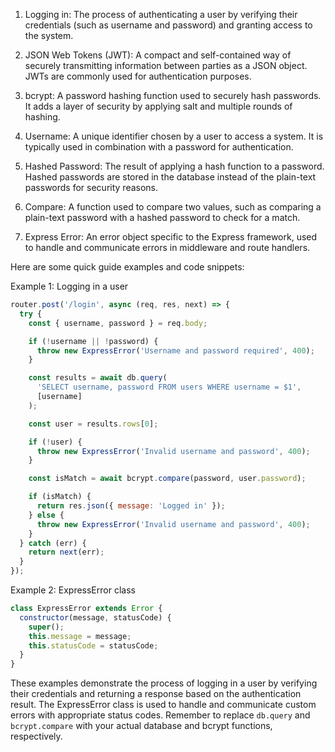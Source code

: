 1. Logging in: The process of authenticating a user by verifying their credentials (such as username and password) and granting access to the system.

2. JSON Web Tokens (JWT): A compact and self-contained way of securely transmitting information between parties as a JSON object. JWTs are commonly used for authentication purposes.

3. bcrypt: A password hashing function used to securely hash passwords. It adds a layer of security by applying salt and multiple rounds of hashing.

4. Username: A unique identifier chosen by a user to access a system. It is typically used in combination with a password for authentication.

5. Hashed Password: The result of applying a hash function to a password. Hashed passwords are stored in the database instead of the plain-text passwords for security reasons.

6. Compare: A function used to compare two values, such as comparing a plain-text password with a hashed password to check for a match.

7. Express Error: An error object specific to the Express framework, used to handle and communicate errors in middleware and route handlers.

Here are some quick guide examples and code snippets:

Example 1: Logging in a user
```javascript
router.post('/login', async (req, res, next) => {
  try {
    const { username, password } = req.body;

    if (!username || !password) {
      throw new ExpressError('Username and password required', 400);
    }

    const results = await db.query(
      'SELECT username, password FROM users WHERE username = $1',
      [username]
    );

    const user = results.rows[0];

    if (!user) {
      throw new ExpressError('Invalid username and password', 400);
    }

    const isMatch = await bcrypt.compare(password, user.password);

    if (isMatch) {
      return res.json({ message: 'Logged in' });
    } else {
      throw new ExpressError('Invalid username and password', 400);
    }
  } catch (err) {
    return next(err);
  }
});
```

Example 2: ExpressError class
```javascript
class ExpressError extends Error {
  constructor(message, statusCode) {
    super();
    this.message = message;
    this.statusCode = statusCode;
  }
}
```

These examples demonstrate the process of logging in a user by verifying their credentials and returning a response based on the authentication result. The ExpressError class is used to handle and communicate custom errors with appropriate status codes. Remember to replace `db.query` and `bcrypt.compare` with your actual database and bcrypt functions, respectively.